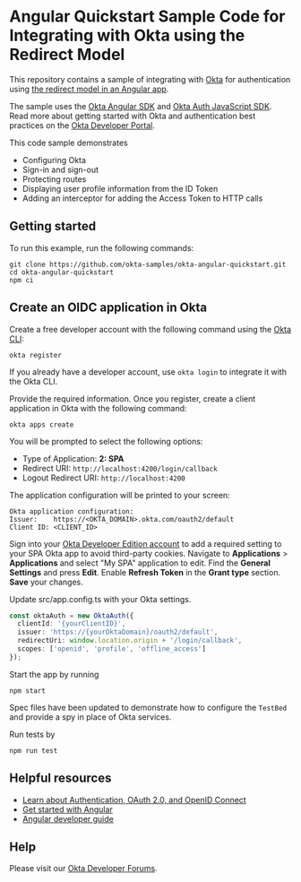 # Angular Quickstart Sample Code for Integrating with Okta using the Redirect Model

This repository contains a sample of integrating with [Okta](https://www.okta.com/) for authentication using [the redirect model in an Angular app](https://developer.okta.com/docs/guides/sign-into-spa/angular/main/).

The sample uses the [Okta Angular SDK](https://github.com/okta/okta-angular) and [Okta Auth JavaScript SDK](https://github.com/okta/okta-auth-js). Read more about getting started with Okta and authentication best practices on the [Okta Developer Portal](https://developer.okta.com).

This code sample demonstrates
* Configuring Okta
* Sign-in and sign-out
* Protecting routes
* Displaying user profile information from the ID Token
* Adding an interceptor for adding the Access Token to HTTP calls

## Getting started

To run this example, run the following commands:

```shell
git clone https://github.com/okta-samples/okta-angular-quickstart.git
cd okta-angular-quickstart
npm ci
```

## Create an OIDC application in Okta

Create a free developer account with the following command using the [Okta CLI](https://cli.okta.com/):

```shell
okta register
```

If you already have a developer account, use `okta login` to integrate it with the Okta CLI.

Provide the required information. Once you register, create a client application in Okta with the following command:

```shell
okta apps create
```

You will be prompted to select the following options:
* Type of Application: **2: SPA**
* Redirect URI: `http://localhost:4200/login/callback`
* Logout Redirect URI: `http://localhost:4200`

The application configuration will be printed to your screen:

```
Okta application configuration:
Issuer:    https://<OKTA_DOMAIN>.okta.com/oauth2/default
Client ID: <CLIENT_ID>
```

Sign into your [Okta Developer Edition account](https://developer.okta.com/login/) to add a required setting to your SPA Okta app to avoid third-party cookies. Navigate to **Applications** > **Applications** and select "My SPA" application to edit. Find the **General Settings** and press **Edit**. Enable **Refresh Token** in the **Grant type** section. **Save** your changes.

Update src/app.config.ts with your Okta settings.

```ts
const oktaAuth = new OktaAuth({
  clientId: '{yourClientID}',
  issuer: 'https://{yourOktaDomain}/oauth2/default',
  redirectUri: window.location.origin + '/login/callback',
  scopes: ['openid', 'profile', 'offline_access']
});
```

Start the app by running

```shell
npm start
```

Spec files have been updated to demonstrate how to configure the `TestBed` and provide a spy in place of Okta services.

Run tests by

```shell
npm run test
```

## Helpful resources
* [Learn about Authentication, OAuth 2.0, and OpenID Connect](https://developer.okta.com/docs/concepts/)
* [Get started with Angular](https://angular.io/start)
* [Angular developer guide](https://angular.io/guide/developer-guide-overview)

## Help

Please visit our [Okta Developer Forums](https://devforum.okta.com/).
